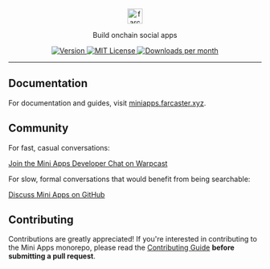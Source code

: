 <br />

<p align="center">
  <a href="https://miniapps.farcaster.xyz">
      <picture>
        <source media="(prefers-color-scheme: dark)" srcset="https://raw.githubusercontent.com/farcasterxyz/miniapps/main/.github/gh-logo-dark.svg">
        <img alt="farcaster mini apps logo" src="https://raw.githubusercontent.com/farcasterxyz/miniapps/main/.github/gh-logo-light.svg" width="auto" height="30">
      </picture>
  </a>
</p>

<p align="center">
  Build onchain social apps
</p>

<p align="center">
  <a href="https://www.npmjs.com/package/@farcaster/frame-sdk">
    <picture>
      <source media="(prefers-color-scheme: dark)" srcset="https://img.shields.io/npm/v/@farcaster/frame-sdk?colorA=21262d&colorB=21262d">
      <img src="https://img.shields.io/npm/v/@farcaster/frame-sdk?colorA=f6f8fa&colorB=f6f8fa" alt="Version">
    </picture>
  </a>
  <a href="https://github.com/farcasterxyz/frames/blob/main/LICENSE">
    <picture>
      <source media="(prefers-color-scheme: dark)" srcset="https://img.shields.io/npm/l/@farcaster/frame-sdk?colorA=21262d&colorB=21262d">
      <img src="https://img.shields.io/npm/l/@farcaster/frame-sdk?colorA=f6f8fa&colorB=f6f8fa" alt="MIT License">
    </picture>
  </a>
  <a href="https://www.npmjs.com/package/@farcaster/frame-sdk">
    <picture>
      <source media="(prefers-color-scheme: dark)" srcset="https://img.shields.io/npm/dm/@farcaster/frame-sdk?colorA=21262d&colorB=21262d">
      <img src="https://img.shields.io/npm/dm/@farcaster/frame-sdk?colorA=f6f8fa&colorB=f6f8fa" alt="Downloads per month">
    </picture>
  </a>
</p>

---

## Documentation

For documentation and guides, visit [miniapps.farcaster.xyz](https://miniapps.farcaster.xyz).

## Community

For fast, casual conversations:

[Join the Mini Apps Developer Chat on Warpcast](https://farcaster.xyz/~/group/X2P7HNc4PHTriCssYHNcmQ)

For slow, formal conversations that would benefit from being searchable:

[Discuss Mini Apps on GitHub](https://github.com/farcasterxyz/miniapps/discussions)

## Contributing

Contributions are greatly appreciated! If you're interested in contributing to the Mini Apps monorepo, please read the [Contributing Guide](https://github.com/farcasterxyz/miniapps/blob/main/.github/CONTRIBUTING.md) **before submitting a pull request**.

